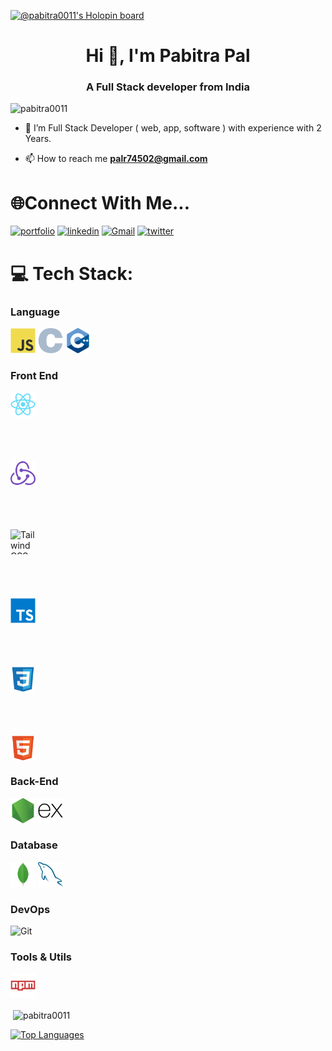 

[![@pabitra0011's Holopin board](https://holopin.me/pabitra0011)](https://holopin.io/@pabitra0011)

<h1 align="center">Hi 👋, I'm Pabitra Pal</h1>
<h3 align="center">A Full Stack developer from India</h3>


<p align="left"> <img src="https://komarev.com/ghpvc/?username=pabitra0011&label=Profile%20views&color=0e75b6&style=flat" alt="pabitra0011" /> </p>

- 🌱 I’m Full Stack Developer ( web, app, software ) with experience with 2 Years.


- 📫 How to reach me **palr74502@gmail.com**


# 🌐Connect With Me...
[![portfolio]([https://img.shields.io/badge/my_portfolio-000?style=for-the-badge&logo=ko-fi&logoColor=white)](https://github.com/pabitra0011](https://palpabitra.vercel.app/))
[![linkedin](https://img.shields.io/badge/linkedin-0A66C2?style=for-the-badge&logo=linkedin&logoColor=white)](https://www.linkedin.com/in/pabitra-pal-505035179/)
[![Gmail](https://img.shields.io/badge/Gmail-D14836?style=for-the-badge&logo=gmail&logoColor=white)](https://palr74502@gmail.com)
[![twitter](https://img.shields.io/badge/twitter-1DA1F2?style=for-the-badge&logo=twitter&logoColor=white)](https://twitter.com/Pabitra28948425)


# 💻 Tech Stack:

<h3> Language</h3>

<p>
     <img src="https://raw.githubusercontent.com/devicons/devicon/master/icons/javascript/javascript-original.svg" alt="JavaScript" width="40" height="40" /> 
   <img src="https://raw.githubusercontent.com/devicons/devicon/master/icons/c/c-original.svg" alt="C" width="40" height="40" /> 
    <img src="https://raw.githubusercontent.com/devicons/devicon/master/icons/cplusplus/cplusplus-original.svg" alt="C++" width="40" height="40" /> 
</p>

<h3>Front End</h3>

<p style="display: flex; flex-direction: column; gap: 70px; ">
   <img src="https://raw.githubusercontent.com/devicons/devicon/master/icons/react/react-original.svg" alt="React" width="40" height="40" /> 
 <img src="https://raw.githubusercontent.com/devicons/devicon/master/icons/redux/redux-original.svg" alt="Redux" width="40" height="40" /> 
 <img src="https://cdn.jsdelivr.net/gh/devicons/devicon/icons/tailwindcss/tailwindcss-original.svg" alt="Tailwind CSS" width="40" height="40" /> 
   <img src="https://raw.githubusercontent.com/devicons/devicon/master/icons/typescript/typescript-original.svg" alt="TypeScript" width="40" height="40" /> 
  <img src="https://raw.githubusercontent.com/devicons/devicon/master/icons/css3/css3-original.svg" alt="CSS" width="40" height="40" /> 
  <img src="https://raw.githubusercontent.com/devicons/devicon/master/icons/html5/html5-original.svg" alt="HTML5" width="40" height="40" />
</p>


<h3>Back-End</h3>

<p>
   <img src="https://raw.githubusercontent.com/devicons/devicon/master/icons/nodejs/nodejs-original.svg" alt="Node.js" width="40" height="40" />
 <img src="https://raw.githubusercontent.com/devicons/devicon/master/icons/express/express-original.svg" alt="Express.js" width="40" height="40" style="background-color: white;" /> 

</p>

<h3>Database</h3>

 <p>
   <img src="https://raw.githubusercontent.com/devicons/devicon/master/icons/mongodb/mongodb-original.svg" alt="MongoDB" width="40" height="40" /> 
<img src="https://raw.githubusercontent.com/devicons/devicon/master/icons/mysql/mysql-original.svg" alt="MySQL" width="40" height="40" /> 

 </p>

<h3>DevOps</h3>

<p>
   <img src="https://www.vectorlogo.zone/logos/git-scm/git-scm-icon.svg" alt="Git" width="40" height="40" /> 
</p>
 

<h3>Tools & Utils</h3>

<p>
   <img src="https://raw.githubusercontent.com/devicons/devicon/master/icons/npm/npm-original-wordmark.svg" alt="npm" width="40" height="40" />
</p>




<p>&nbsp;<img align="center" src="https://github-readme-stats.vercel.app/api?username=pabitra0011&show_icons=true&locale=en" alt="pabitra0011" /></p>


<a href="https://github.com/pabitra0011" align="left"><img src="https://github-readme-stats.vercel.app/api/top-langs/?username=pabitra0011&langs_count=10&title_color=a855f7&text_color=ffffff&icon_color=a855f7&bg_color=1c1917&hide_border=true&locale=en&custom_title=Top%20%Languages" alt="Top Languages" /></a>

